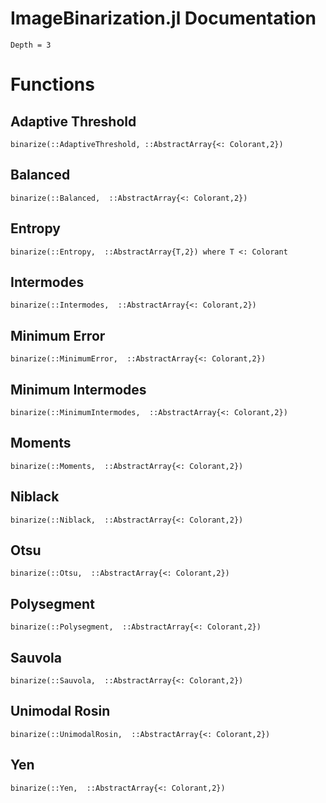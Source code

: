 # ImageBinarization.jl Documentation

```@contents
Depth = 3
```

# Functions

## Adaptive Threshold
```@docs
binarize(::AdaptiveThreshold, ::AbstractArray{<: Colorant,2})
```

## Balanced
```@docs
binarize(::Balanced,  ::AbstractArray{<: Colorant,2})
```

## Entropy
```@docs
binarize(::Entropy,  ::AbstractArray{T,2}) where T <: Colorant
```

## Intermodes
```@docs
binarize(::Intermodes,  ::AbstractArray{<: Colorant,2})
```

## Minimum Error
```@docs
binarize(::MinimumError,  ::AbstractArray{<: Colorant,2})
```

## Minimum Intermodes
```@docs
binarize(::MinimumIntermodes,  ::AbstractArray{<: Colorant,2})
```

## Moments
```@docs
binarize(::Moments,  ::AbstractArray{<: Colorant,2})
```

## Niblack
```@docs
binarize(::Niblack,  ::AbstractArray{<: Colorant,2})
```

## Otsu
```@docs
binarize(::Otsu,  ::AbstractArray{<: Colorant,2})
```

## Polysegment
```@docs
binarize(::Polysegment,  ::AbstractArray{<: Colorant,2})
```

## Sauvola
```@docs
binarize(::Sauvola,  ::AbstractArray{<: Colorant,2})
```

## Unimodal Rosin
```@docs
binarize(::UnimodalRosin,  ::AbstractArray{<: Colorant,2})
```

## Yen
```@docs
binarize(::Yen,  ::AbstractArray{<: Colorant,2})
```
